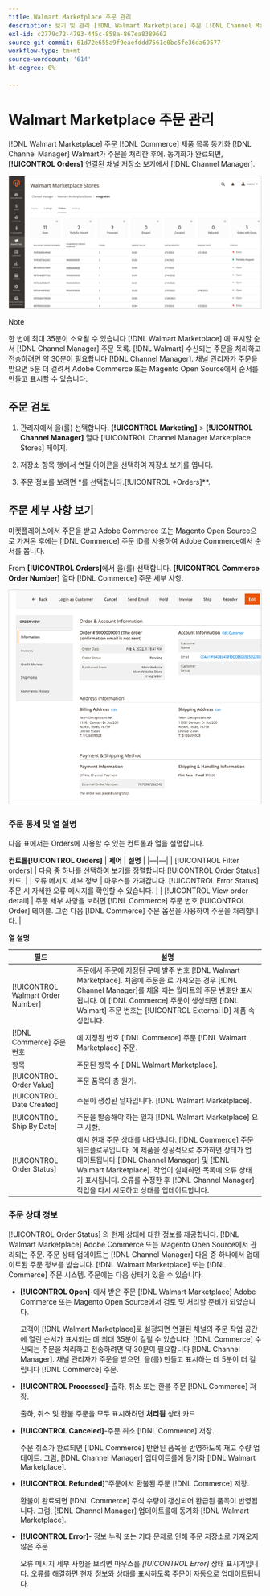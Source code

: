 ```yaml
---
title: Walmart Marketplace 주문 관리
description: 보기 및 관리 [!DNL Walmart Marketplace] 주문 [!DNL Channel Manager] Adobe Commerce 및 Magento Open Source용.
exl-id: c2779c72-4793-445c-858a-867ea8389662
source-git-commit: 61d72e655a9f9eaefddd7561e0bc5fe36da69577
workflow-type: tm+mt
source-wordcount: '614'
ht-degree: 0%

---
```


# Walmart Marketplace 주문 관리

[!DNL Walmart Marketplace] 주문 [!DNL Commerce] 제품 목록 동기화 [!DNL Channel Manager] Walmart가 주문을 처리한 후에. 동기화가 완료되면, **[!UICONTROL Orders]** 연결된 채널 저장소 보기에서 [!DNL Channel Manager].

![Channel Manager 주문 보기를 통해 Walmart Marketplace 주문을 관리할 수 있습니다](assets/orders-dashboard-view.png)

>[!NOTE]
>
>한 번에 최대 35분이 소요될 수 있습니다 [!DNL Walmart Marketplace] 에 표시할 순서 [!DNL Channel Manager] 주문 목록. [!DNL Walmart] 수신되는 주문을 처리하고 전송하려면 약 30분이 필요합니다 [!DNL Channel Manager].  채널 관리자가 주문을 받으면 5분 더 걸려서 Adobe Commerce 또는 Magento Open Source에서 순서를 만들고 표시할 수 있습니다.

## 주문 검토

1. 관리자에서 을(를) 선택합니다. **[!UICONTROL Marketing]** > **[!UICONTROL Channel Manager]** 열다 [!UICONTROL Channel Manager Marketplace Stores] 페이지.

1. 저장소 항목 행에서 연필 아이콘을 선택하여 저장소 보기를 엽니다.

1. 주문 정보를 보려면 *를 선택합니다.[!UICONTROL *Orders]**.

## 주문 세부 사항 보기

마켓플레이스에서 주문을 받고 Adobe Commerce 또는 Magento Open Source으로 가져온 후에는 [!DNL Commerce] 주문 ID를 사용하여 Adobe Commerce에서 순서를 봅니다.

From **[!UICONTROL Orders]**&#x200B;에서 을(를) 선택합니다. **[!UICONTROL Commerce Order Number]** 열다 [!DNL Commerce] 주문 세부 사항.

![Walmart Marketplace 주문에 대한 상거래 주문 세부 사항 보기](assets/order-detail-with-external-order-id.png)

### 주문 통제 및 열 설명

다음 표에서는 Orders에 사용할 수 있는 컨트롤과 열을 설명합니다.

**컨트롤[!UICONTROL Orders]**
| **제어**                    | **설명**                                                                                                                                               | |—|—| | [!UICONTROL Filter orders]     | 다음 중 하나를 선택하여 보기를 정렬합니다 [!UICONTROL Order Status] 카드.                                                                                        | | 오류 메시지 세부 정보 | 마우스를 가져갑니다. [!UICONTROL Error Status] 주문 시 자세한 오류 메시지를 확인할 수 있습니다.                                                                      | | [!UICONTROL View order detail] | 주문 세부 사항을 보려면 [!DNL Commerce] 주문 번호 [!UICONTROL Order] 테이블. 그런 다음 [!DNL Commerce] 주문 옵션을 사용하여 주문을 처리합니다. |

**열 설명**

| 필드 | 설명 |
|------------------------------------|----------------------------------------------------------------------------------------------------------------------------------------------------------------------------------------------------------------------------------------------------------------------------------------------------------------------------------------------------------------------------------|
| [!UICONTROL  Walmart Order Number] | 주문에서 주문에 지정된 구매 발주 번호 [!DNL Walmart Marketplace]. 처음에 주문을 로 가져오는 경우 [!DNL Channel Manager]를 채울 때는 월마트의 주문 번호만 표시됩니다. 이 [!DNL Commerce] 주문이 생성되면 [!DNL Walmart] 주문 번호는 [!UICONTROL External ID] 제품 속성입니다. |
| [!DNL Commerce]  주문 번호 | 에 지정된 번호 [!DNL Commerce]  주문 [!DNL Walmart Marketplace] 주문. |
| 항목 | 주문된 항목 수 [!DNL Walmart Marketplace]. |
| [!UICONTROL Order Value] | 주문 품목의 총 원가. |
| [!UICONTROL Date Created] | 주문이 생성된 날짜입니다. [!DNL Walmart Marketplace]. |
| [!UICONTROL Ship By Date] | 주문을 발송해야 하는 일자 [!DNL Walmart Marketplace] 요구 사항. |
| [!UICONTROL Order Status] | 에서 현재 주문 상태를 나타냅니다. [!DNL Commerce] 주문 워크플로우입니다. 에 제품을 성공적으로 추가하면 상태가 업데이트됩니다 [!DNL Channel Manager] 및 [!DNL Walmart Marketplace]. 작업이 실패하면 목록에 오류 상태가 표시됩니다. 오류를 수정한 후 [!DNL Channel Manager] 작업을 다시 시도하고 상태를 업데이트합니다. |

### 주문 상태 정보

[!UICONTROL Order Status] 의 현재 상태에 대한 정보를 제공합니다. [!DNL Walmart Marketplace] Adobe Commerce 또는 Magento Open Source에서 관리되는 주문. 주문 상태 업데이트는 [!DNL Channel Manager] 다음 중 하나에서 업데이트된 주문 정보를 받습니다. [!DNL Walmart Marketplace] 또는 [!DNL Commerce] 주문 시스템. 주문에는 다음 상태가 있을 수 있습니다.

* **[!UICONTROL Open]**-에서 받은 주문 [!DNL Walmart Marketplace] Adobe Commerce 또는 Magento Open Source에서 검토 및 처리할 준비가 되었습니다.

   고객이 [!DNL Walmart Marketplace]로 설정되면 연결된 채널의 주문 작업 공간에 열린 순서가 표시되는 데 최대 35분이 걸릴 수 있습니다. [!DNL Commerce] 수신되는 주문을 처리하고 전송하려면 약 30분이 필요합니다 [!DNL Channel Manager]. 채널 관리자가 주문을 받으면, 을(를) 만들고 표시하는 데 5분이 더 걸립니다 [!DNL Commerce] 주문.

* **[!UICONTROL Processed]**-출하, 취소 또는 환불 주문 [!DNL Commerce] 저장.

   출하, 취소 및 환불 주문을 모두 표시하려면 **처리됨** 상태 카드

* **[!UICONTROL Canceled]**-주문 취소 [!DNL Commerce] 저장.

   주문 취소가 완료되면 [!DNL Commerce] 반환된 품목을 반영하도록 재고 수량 업데이트. 그럼, [!DNL Channel Manager] 업데이트를에 동기화 [!DNL Walmart Marketplace].

* **[!UICONTROL Refunded]**&quot;주문에서 환불된 주문 [!DNL Commerce] 저장.

   환불이 완료되면 [!DNL Commerce] 주식 수량이 갱신되어 환급된 품목이 반영됩니다. 그럼, [!DNL Channel Manager] 업데이트를에 동기화 [!DNL Walmart Marketplace].

* **[!UICONTROL Error]**- 정보 누락 또는 기타 문제로 인해 주문 저장소로 가져오지 않은 주문

   오류 메시지 세부 사항을 보려면 마우스를 *[!UICONTROL Error]* 상태 표시기입니다. 오류를 해결하면 현재 정보와 상태를 표시하도록 주문이 자동으로 업데이트됩니다.
